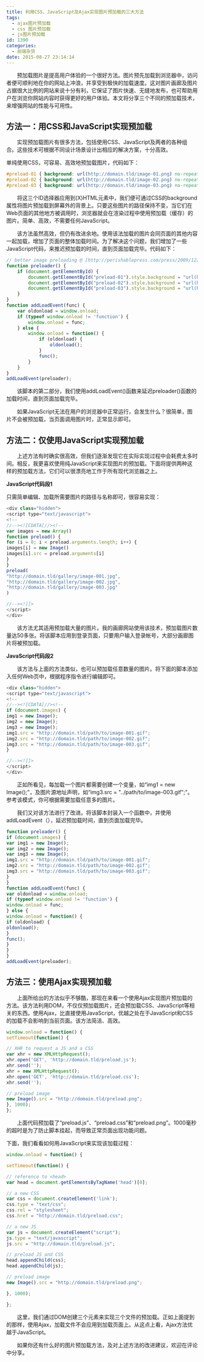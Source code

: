 ```yaml
---
title: 利用CSS、JavaScript及Ajax实现图片预加载的三大方法
tags:
  - ajax图片预加载
  - css 图片预加载
  - js图片预加载
id: 1390
categories:
  - 前端杂货
date: 2015-08-27 23:14:14
---
```


&emsp;&emsp;预加载图片是提高用户体验的一个很好方法。图片预先加载到浏览器中，访问者便可顺利地在你的网站上冲浪，并享受到极快的加载速度。这对图片画廊及图片占据很大比例的网站来说十分有利，它保证了图片快速、无缝地发布，也可帮助用户在浏览你网站内容时获得更好的用户体验。本文将分享三个不同的预加载技术，来增强网站的性能与可用性。

## 方法一：用CSS和JavaScript实现预加载

&emsp;&emsp;实现预加载图片有很多方法，包括使用CSS、JavaScript及两者的各种组合。这些技术可根据不同设计场景设计出相应的解决方案，十分高效。

单纯使用CSS，可容易、高效地预加载图片，代码如下：
```css
#preload-01 { background: url(http://domain.tld/image-01.png) no-repeat -9999px -9999px; }
#preload-02 { background: url(http://domain.tld/image-02.png) no-repeat -9999px -9999px; }
#preload-03 { background: url(http://domain.tld/image-03.png) no-repeat -9999px -9999px; }
```
&emsp;&emsp;将这三个ID选择器应用到(X)HTML元素中，我们便可通过CSS的background属性将图片预加载到屏幕外的背景上。只要这些图片的路径保持不变，当它们在Web页面的其他地方被调用时，浏览器就会在渲染过程中使用预加载（缓存）的图片。简单、高效，不需要任何JavaScript。

&emsp;&emsp;该方法虽然高效，但仍有改进余地。使用该法加载的图片会同页面的其他内容一起加载，增加了页面的整体加载时间。为了解决这个问题，我们增加了一些JavaScript代码，来推迟预加载的时间，直到页面加载完毕。代码如下：
```javascript
// better image preloading @ [http://perishablepress.com/press/2009/12/28/3-ways-preload-images-css-javascript-ajax/](http://perishablepress.com/press/2009/12/28/3-ways-preload-images-css-javascript-ajax/)
function preloader() {
    if (document.getElementById) {
        document.getElementById("preload-01").style.background = "url(http://domain.tld/image-01.png) no-repeat -9999px -9999px";
        document.getElementById("preload-02").style.background = "url(http://domain.tld/image-02.png) no-repeat -9999px -9999px";
        document.getElementById("preload-03").style.background = "url(http://domain.tld/image-03.png) no-repeat -9999px -9999px";
    }
}
function addLoadEvent(func) {
    var oldonload = window.onload;
    if (typeof window.onload != 'function') {
        window.onload = func;
    } else {
        window.onload = function() {
            if (oldonload) {
                oldonload();
            }
            func();
        }
    }
}
addLoadEvent(preloader);
```
&emsp;&emsp;该脚本的第二部分，我们使用addLoadEvent()函数来延迟preloader()函数的加载时间，直到页面加载完毕。

&emsp;&emsp;如果JavaScript无法在用户的浏览器中正常运行，会发生什么？很简单，图片不会被预加载，当页面调用图片时，正常显示即可。

## 方法二：仅使用JavaScript实现预加载

&emsp;&emsp;上述方法有时确实很高效，但我们逐渐发现它在实际实现过程中会耗费太多时间。相反，我更喜欢使用纯JavaScript来实现图片的预加载。下面将提供两种这样的预加载方法，它们可以很漂亮地工作于所有现代浏览器之上。

**JavaScript代码段1**

只需简单编辑、加载所需要图片的路径与名称即可，很容易实现：
```javascript
<div class="hidden">
<script type="text/javascript">
<!--
//--><![CDATA[//><!--
var images = new Array()
function preload() {
for (i = 0; i < preload.arguments.length; i++) {
images[i] = new Image()
images[i].src = preload.arguments[i]
}
}
preload(
"http://domain.tld/gallery/image-001.jpg",
"http://domain.tld/gallery/image-002.jpg",
"http://domain.tld/gallery/image-003.jpg"
)

//--><!]]>
</script>
</div>
```

&emsp;&emsp;该方法尤其适用预加载大量的图片。我的画廊网站使用该技术，预加载图片数量达50多张。将该脚本应用到登录页面，只要用户输入登录帐号，大部分画廊图片将被预加载。

**JavaScript代码段2**

&emsp;&emsp;该方法与上面的方法类似，也可以预加载任意数量的图片。将下面的脚本添加入任何Web页中，根据程序指令进行编辑即可。

```javascript
<div class="hidden">
<script type="text/javascript">
<!--
//--><![CDATA[//><!--
if (document.images) {
img1 = new Image();
img2 = new Image();
img3 = new Image();
img1.src = "http://domain.tld/path/to/image-001.gif";
img2.src = "http://domain.tld/path/to/image-002.gif";
img3.src = "http://domain.tld/path/to/image-003.gif";
}

//--><!]]>
</script>
</div>
```

&emsp;&emsp;正如所看见，每加载一个图片都需要创建一个变量，如“img1 = new Image();”，及图片源地址声明，如“img3.src = "../path/to/image-003.gif";”。参考该模式，你可根据需要加载任意多的图片。

&emsp;&emsp;我们又对该方法进行了改进。将该脚本封装入一个函数中，并使用 addLoadEvent（），延迟预加载时间，直到页面加载完毕。

```javascript
function preloader() {
if (document.images) {
var img1 = new Image();
var img2 = new Image();
var img3 = new Image();
img1.src = "http://domain.tld/path/to/image-001.gif";
img2.src = "http://domain.tld/path/to/image-002.gif";
img3.src = "http://domain.tld/path/to/image-003.gif";
}
}
function addLoadEvent(func) {
var oldonload = window.onload;
if (typeof window.onload != 'function') {
window.onload = func;
} else {
window.onload = function() {
if (oldonload) {
oldonload();
}
func();
}
}
}
addLoadEvent(preloader);
```

## 方法三：使用Ajax实现预加载

&emsp;&emsp;上面所给出的方法似乎不够酷，那现在来看一个使用Ajax实现图片预加载的方法。该方法利用DOM，不仅仅预加载图片，还会预加载CSS、JavaScript等相关的东西。使用Ajax，比直接使用JavaScript，优越之处在于JavaScript和CSS的加载不会影响到当前页面。该方法简洁、高效。

```javascript
window.onload = function() {
setTimeout(function() {

// XHR to request a JS and a CSS
var xhr = new XMLHttpRequest();
xhr.open('GET', 'http://domain.tld/preload.js');
xhr.send('');
xhr = new XMLHttpRequest();
xhr.open('GET', 'http://domain.tld/preload.css');
xhr.send('');

// preload image
new Image().src = "http://domain.tld/preload.png";
}, 1000);
};
```

&emsp;&emsp;上面代码预加载了“preload.js”、“preload.css”和“preload.png”。1000毫秒的超时是为了防止脚本挂起，而导致正常页面出现功能问题。

下面，我们看看如何用JavaScript来实现该加载过程：

```javascript
window.onload = function() {

setTimeout(function() {

// reference to <head>
var head = document.getElementsByTagName('head')[0];

// a new CSS
var css = document.createElement('link');
css.type = "text/css";
css.rel = "stylesheet";
css.href = "http://domain.tld/preload.css";

// a new JS
var js = document.createElement("script");
js.type = "text/javascript";
js.src = "http://domain.tld/preload.js";

// preload JS and CSS
head.appendChild(css);
head.appendChild(js);

// preload image
new Image().src = "http://domain.tld/preload.png";

}, 1000);

};
```

&emsp;&emsp;这里，我们通过DOM创建三个元素来实现三个文件的预加载。正如上面提到的那样，使用Ajax，加载文件不会应用到加载页面上。从这点上看，Ajax方法优越于JavaScript。

&emsp;&emsp;如果你还有什么好的图片预加载方法，及对上述方法的改进建议，欢迎在评论中分享。
&nbsp;